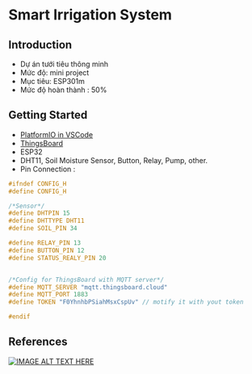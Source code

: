 # Smart Irrigation System
## Introduction 
- Dự án tưới tiêu thông minh
- Mức độ:  mini project
- Mục tiêu:  ESP301m
- Mức độ  hoàn thành : 50%

## Getting Started
- [PlatformIO in VSCode](https://docs.platformio.org/en/latest/integration/ide/vscode.html)
- [ThingsBoard](https://thingsboard.io/docs/getting-started-guides/helloworld/)
- ESP32
- DHT11, Soil Moisture Sensor, Button, Relay, Pump, other.
- Pin Connection : 
```c
#ifndef CONFIG_H
#define CONFIG_H

/*Sensor*/
#define DHTPIN 15
#define DHTTYPE DHT11
#define SOIL_PIN 34

#define RELAY_PIN 13
#define BUTTON_PIN 12
#define STATUS_REALY_PIN 20


/*Config for ThingsBoard with MQTT server*/
#define MQTT_SERVER "mqtt.thingsboard.cloud"
#define MQTT_PORT 1883
#define TOKEN "F0YhnhbPSiahMsxCspUv" // motify it with yout token

#endif
```

## References
[![IMAGE ALT TEXT HERE](https://img.youtube.com/vi/UgbqH6cSpxk&t)](https://www.youtube.com/watch?v=UgbqH6cSpxk&t=15s&ab_channel=TEK4VN)